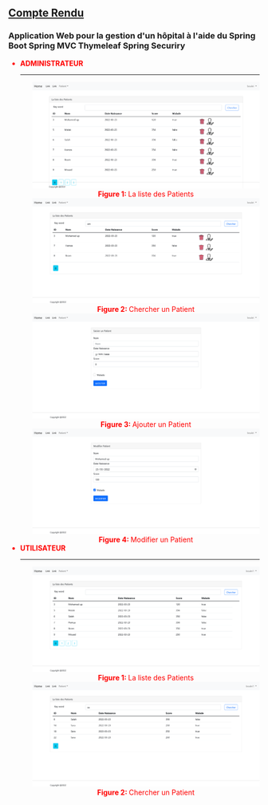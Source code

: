 <h2><u>Compte Rendu</u></h2>
<h3>Application Web pour la gestion d'un hôpital à l'aide du  Spring Boot Spring MVC Thymeleaf Spring Securiry  </h3>


<ul>
<li style="color: red"><strong>ADMINISTRATEUR</strong>
    <hr>
    <ol> <img src="src/main/resources/static/img/home_admin.png"></ol>
    <ol style="text-align: center"><strong style="color: red">Figure 1: </strong> La liste des Patients</ol>
    <ol> <img src="src/main/resources/static/img/admin-search.png"></ol>
    <ol style="text-align: center"><strong style="color: red">Figure 2: </strong>Chercher un Patient</ol>
    <ol> <img src="src/main/resources/static/img/new-patient.png"></ol>
    <ol style="text-align: center"><strong style="color: red">Figure 3: </strong>Ajouter un Patient</ol>
        <ol> <img src="src/main/resources/static/img/edit-patient.png"></ol>
    <ol style="text-align: center"><strong style="color: red">Figure 4: </strong>Modifier un Patient</ol>
</li>
<li style="color: red"><strong>UTILISATEUR</strong>
    <hr>
     <ol> <img src="src/main/resources/static/img/home-user.png"></ol>
    <ol style="text-align: center"><strong style="color: red">Figure 1: </strong> La liste des Patients</ol>
 <ol> <img src="src/main/resources/static/img/search-user.png"></ol>
    <ol style="text-align: center"><strong style="color: red">Figure 2: </strong> Chercher un Patient</ol>

</li>    


</ul>

